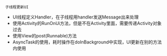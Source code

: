 ~~~
子线程更新UI
~~~
- UI线程定义Handler，在子线程用handler发送Message出来处理
- 使用Activity的RunOnUi方法，但是不在Activity里面，需要传递Activity对象过去
- 使用View的post(Runnable)方法
- AsyncTask的使用，耗时操作在doInBackground中实现，UI更新在别的方法内使用